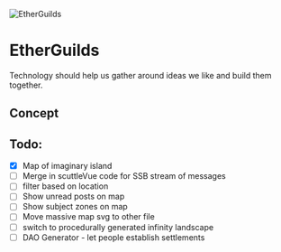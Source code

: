 ![EtherGuilds](https://raw.githubusercontent.com/dangerousbeans/etherGuilds/master/etherguilds.png)

# EtherGuilds

Technology should help us gather around ideas we like and build them together.

## Concept


## Todo:

- [x] Map of imaginary island
- [ ] Merge in scuttleVue code for SSB stream of messages
- [ ] filter based on location
- [ ] Show unread posts on map
- [ ] Show subject zones on map
- [ ] Move massive map svg to other file
- [ ] switch to procedurally generated infinity landscape
- [ ] DAO Generator - let people establish settlements